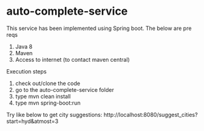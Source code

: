 # auto-complete-service

This service has been implemented using Spring boot. The below are pre reqs
1. Java 8
2. Maven
3. Access to internet (to contact maven central)

Execution steps

1. check out/clone the code 
2. go to the auto-complete-service folder
3. type mvn clean install
4. type mvn spring-boot:run

Try like below to get city suggestions:
http://localhost:8080/suggest_cities?start=hyd&atmost=3



